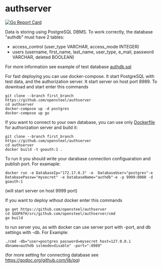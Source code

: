 # authserver

[![Go Report Card](https://goreportcard.com/badge/github.com/opensteel/authserver)](https://goreportcard.com/report/github.com/opensteel/authserver)

Data is storing using PostgreSQL DBMS. To work correctly, the database "authdb" must have 2 tables:
+ access_control (user_type VARCHAR, access_mode INTEGER)
+ users (username, first_name, last_name, user_type, e_mail,  password VARCHAR, deleted BOOLEAN)

For more information see example of test database [authdb.sql](forDatabaseDeploy/authdb.sql)

For fast deploying you can use docker-compose. It start PostgreSQL with test data, and the authorization server. It start server on host port 8989. To download and start enter this commands

```
git clone --branch first_branch https://github.com/opensteel/authserver
cd authserver
docker-compose up -d postgres
docker-compose up go
```

If you want to connect to your own database, you can use only [Dockerfile](https://github.com/opensteel/authserver/Dockerfile) for authorization server and build it:
```
git clone --branch first_branch https://github.com/opensteel/authserver
cd authserver
docker build -t goauth:1 .
```
To run it you should write your darabase connection configuaration and publish port. For examaple:
```
docker run -e DatabaseIp="172.17.0.3" -e  DatabaseUser="postgres"-e DatabasePassw="mysecret" -e DatabaseName="authdb"-e -p 9999:8080 -d goauth:1
```
(will start server on host 9999 port)

If you want to deploy wthout docker enter this commands
```
go get https://github.com/opensteel/authserver
cd $GOPATH/src/github.com/opensteel/authserver/cmd
go build 
```
to run server you, as with docker can use server port with -port, and db settings with -db. For Example:
```
./cmd -db="user=postgres password=mysecret host=127.0.0.1 dbname=authdb sslmode=disable" -port=":8989"
```
(for more setting for connecting database see https://godoc.org/github.com/lib/pq)
